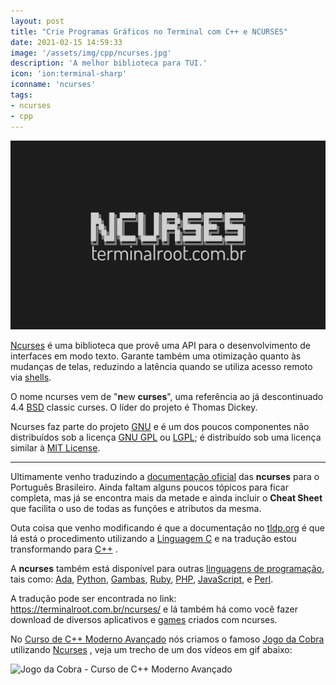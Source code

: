 ```yaml
---
layout: post
title: "Crie Programas Gráficos no Terminal com C++ e NCURSES"
date: 2021-02-15 14:59:33
image: '/assets/img/cpp/ncurses.jpg'
description: 'A melhor biblioteca para TUI.'
icon: 'ion:terminal-sharp'
iconname: 'ncurses'
tags:
- ncurses
- cpp
---
```


![Crie Programas Gráficos no Terminal com C++ e NCURSES](/assets/img/cpp/ncurses.jpg)

[Ncurses](https://www.gnu.org/software/ncurses/ncurses.html) é uma biblioteca que provê uma API para o desenvolvimento de interfaces em modo texto. Garante também uma otimização quanto às mudanças de telas, reduzindo a latência quando se utiliza acesso remoto via [shells](https://terminalroot.com.br/shell). 

O nome ncurses vem de "**n**ew **curses**", uma referência ao já descontinuado 4.4 [BSD](https://terminalroot.com.br/tags#bsd) classic curses. O líder do projeto é Thomas Dickey.

Ncurses faz parte do projeto [GNU](https://terminalroot.com.br/tags#gnu) e é um dos poucos componentes não distribuídos sob a licença [GNU GPL](https://www.gnu.org/licenses/gpl-3.0.html) ou [LGPL](https://pt.wikipedia.org/wiki/GNU_Lesser_General_Public_License); é distribuído sob uma licença similar à [MIT License](https://mit-license.org/). 

---

Ultimamente venho traduzindo a [documentação oficial](https://tldp.org/HOWTO/NCURSES-Programming-HOWTO/index.html) das **ncurses** para o Português Brasileiro. Ainda faltam alguns poucos tópicos para ficar completa, mas já se encontra mais da metade e ainda incluir o **Cheat Sheet** que facilita o uso de todas as funções e atributos da mesma.

Outa coisa que venho modificando é que a documentação no [tldp.org](https://tldp.org/) é que lá está o procedimento utilizando a [Linguagem C](https://terminalroot.com.br/tags#linguagemc) e na tradução estou transformando para [C++](https://terminalroot.com.br/cpp/) .

A **ncurses** também está disponível para outras [linguagens de programação](https://terminalroot.com.br/2019/10/linguagem-de-programacao.html), tais como:  [Ada](https://www.adaic.org/), [Python](https://terminalroot.com.br/tags#pyth), [Gambas](https://terminalroot.com.br/2016/10/gambas-o-visual-basic-open-source-para.html), [Ruby](https://terminalroot.com.br/2020/02/como-instalar-corretamente-o-ruby-bundler-e-jekyll-no-ubuntu-linux.html), [PHP](https://terminalroot.com.br/php/), [JavaScript](https://terminalroot.com.br/2020/01/javascript.html), e [Perl](https://terminalroot.com.br/2019/10/linguagem-de-programacao.html#10-perl).

A tradução pode ser encontrada no link: <https://terminalroot.com.br/ncurses/> e lá também há como você fazer download de diversos aplicativos e [games](https://terminalroot.com.br/tags#games) criados com ncurses.

No [Curso de C++ Moderno Avançado](https://terminalroot.com.br/cpp/) nós criamos o famoso [Jogo da Cobra](https://pt.wikipedia.org/wiki/Serpente_(jogo_eletrônico)) utilizando [Ncurses](https://terminalroot.com.br/ncurses/) , veja um trecho de um dos vídeos em gif abaixo:

![Jogo da Cobra - Curso de C++ Moderno Avançado](url)
